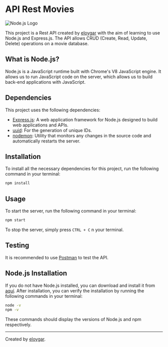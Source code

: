 # API Rest Movies

![Node.js Logo](https://nodejs.org/static/images/logo.svg)

This project is a Rest API created by [eloygar](https://github.com/eloygar) with the aim of learning to use Node.js and Express.js. The API allows CRUD (Create, Read, Update, Delete) operations on a movie database.

## What is Node.js?

Node.js is a JavaScript runtime built with Chrome's V8 JavaScript engine. It allows us to run JavaScript code on the server, which allows us to build back-end applications with JavaScript.

## Dependencies

This project uses the following dependencies:

- [Express.js](https://expressjs.com/): A web application framework for Node.js designed to build web applications and APIs.
- [uuid](https://www.npmjs.com/package/uuid): For the generation of unique IDs.
- [nodemon](https://www.npmjs.com/package/nodemon): Utility that monitors any changes in the source code and automatically restarts the server.

## Installation

To install all the necessary dependencies for this project, run the following command in your terminal:

```sh
npm install
```

## Usage

To start the server, run the following command in your terminal:

```sh
npm start
```
To stop the server, simply press `CTRL + C` n your terminal.

## Testing

It is recommended to use [Postman](https://www.postman.com/) to test the API.

## Node.js Installation

If you do not have Node.js installed, you can download and install it from [aquí](https://nodejs.org/en/download/).  After installation, you can verify the installation by running the following commands in your terminal:


```sh
node -v
npm -v
```
These commands should display the versions of Node.js and npm respectively.

---

Created by [eloygar](https://github.com/eloygar).

